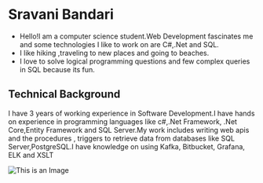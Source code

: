 # Sravani Bandari
- Hello!I am a computer science student.Web Development fascinates me and some technologies I like to work on are C#,.Net and SQL.
- I like hiking ,traveling to new places and going to beaches.
- I love to solve logical programming questions and few complex queries in SQL because its fun.


## Technical Background
I have 3 years of working experience in Software Development.I have hands on experience in programming languages like c#,.Net Framework, .Net Core,Entity Framework and SQL Server.My work includes writing web apis and the procedures , triggers to retrieve data from databases like SQL Server,PostgreSQL.I have knowledge on using Kafka, Bitbucket, Grafana, ELK and XSLT

![This is an Image](https://images.app.goo.gl/yPeeJ5pdBSLLZcRk8)
